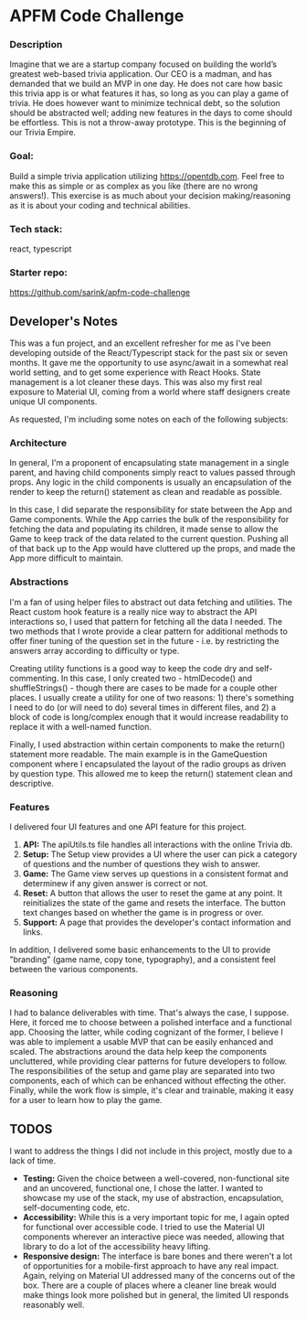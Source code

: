 # APFM Code Challenge

### Description
Imagine that we are a startup company focused on building the world’s greatest web-based trivia application. Our CEO is a madman, and has demanded that we build an MVP in one day. He does not care how basic this trivia app is or what features it has, so long as you can play a game of trivia. He does however want to minimize technical debt, so the solution should be abstracted well; adding new features in the days to come should be effortless. This is not a throw-away prototype. This is the beginning of our Trivia Empire.

### Goal:
Build a simple trivia application utilizing https://opentdb.com. Feel free to make this as simple or as complex as you like (there are no wrong answers!). This exercise is as much about your decision making/reasoning as it is about your coding and technical abilities.

### Tech stack:
react, typescript

### Starter repo:
https://github.com/sarink/apfm-code-challenge

## Developer's Notes
This was a fun project, and an excellent refresher for me as I've been developing outside of the React/Typescript stack for the past six or seven months. It gave me the opportunity to use async/await in a somewhat real world setting, and to get some experience with React Hooks. State management is a lot cleaner these days. This was also my first real exposure to Material UI, coming from a world where staff designers create unique UI components.

As requested, I'm including some notes on each of the following subjects: 

### Architecture
In general, I'm a proponent of encapsulating state management in a single parent, and having child components simply react to values passed through props. Any logic in the child components is usually an encapsulation of the render to keep the return() statement as clean and readable as possible.

In this case, I did separate the responsibility for state between the App and Game components. While the App carries the bulk of the responsibility for fetching the data and populating its children, it made sense to allow the Game to keep track of the data related to the current question. Pushing all of that back up to the App would have cluttered up the props, and made the App more difficult to maintain. 

### Abstractions
I'm a fan of using helper files to abstract out data fetching and utilities. The React custom hook feature is a really nice way to abstract the API interactions so, I used that pattern for fetching all the data I needed. The two methods that I wrote provide a clear pattern for additional methods to offer finer tuning of the question set in the future - i.e. by restricting the answers array according to difficulty or type. 

Creating utility functions is a good way to keep the code dry and self-commenting. In this case, I only created two - htmlDecode() and shuffleStrings() - though there are cases to be made for a couple other places. I usually create a utility for one of two reasons: 1) there's something I need to do (or will need to do) several times in different files, and 2) a block of code is long/complex enough that it would increase readability to replace it with a well-named function.

Finally, I used abstraction within certain components to make the return() statement more readable. The main example is in the GameQuestion component where I encapsulated the layout of the radio groups as driven by question type. This allowed me to keep the return() statement clean and descriptive.

### Features
I delivered four UI features and one API feature for this project.

1. **API:** The apiUtils.ts file handles all interactions with the online Trivia db. 
2. **Setup:** The Setup view provides a UI where the user can pick a category of questions and the number of questions they wish to answer.
3. **Game:** The Game view serves up questions in a consistent format and determinew if any given answer is correct or not.
4. **Reset:** A button that allows the user to reset the game at any point. It reinitializes the state of the game and resets the interface. The button text changes based on whether the game is in progress or over.
5. **Support:** A page that provides the developer's contact information and links.

In addition, I delivered some basic enhancements to the UI to provide "branding" (game name, copy tone, typography), and a consistent feel between the various components.

### Reasoning
I had to balance deliverables with time. That's always the case, I suppose. Here, it forced me to choose between a polished interface and a functional app. Choosing the latter, while coding cognizant of the former, I believe I was able to implement a usable MVP that can be easily enhanced and scaled. The abstractions around the data help keep the components uncluttered, while providing clear patterns for future developers to follow. The responsibilities of the setup and game play are separated into two components, each of which can be enhanced without effecting the other. Finally, while the work flow is simple, it's clear and trainable, making it easy for a user to learn how to play the game.

## TODOS
I want to address the things I did not include in this project, mostly due to a lack of time.  
- **Testing:** Given the choice between a well-covered, non-functional site and an uncovered, functional one, I chose the latter. I wanted to showcase my use of the stack, my use of abstraction, encapsulation, self-documenting code, etc.
- **Accessibility:** While this is a very important topic for me, I again opted for functional over accessible code. I tried to use the Material UI components wherever an interactive piece was needed, allowing that library to do a lot of the accessibility heavy lifting.
- **Responsive design:** The interface is bare bones and there weren't a lot of opportunities for a mobile-first approach to have any real impact. Again, relying on Material UI addressed many of the concerns out of the box. There are a couple of places where a cleaner line break would make things look more polished but in general, the limited UI responds reasonably well.